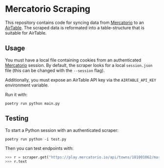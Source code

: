 # Mercatorio Scraping

This repository contains code for syncing data from [Mercatorio] to an [AirTable].
The scraped data is reformated into a table-structure that is suitable for AirTable.

## Usage

You must have a local file containing cookies from an authenticated [Mercatorio] session.
By default, the scraper looks for a local `session.json` file (this can be changed with the `--session` flag).

Additionally, you must expose an AirTable API key via the `AIRTABLE_API_KEY` environment variable.

Run it with:

```shell
poetry run python main.py
```

## Testing

To start a Python session with an authenticated scraper:

```shell
poetry run python -i test.py
```

Then you can test endpoints with:

```python
>>> r = scraper.get("https://play.mercatorio.io/api/towns/181001062/marketdata")
>>> r.text
```

[AirTable]: https://airtable.com/
[Mercatorio]: https://mercatorio.io